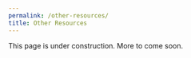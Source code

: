 ```yaml
---
permalink: /other-resources/
title: Other Resources
---
```

This page is under construction. More to come soon.
